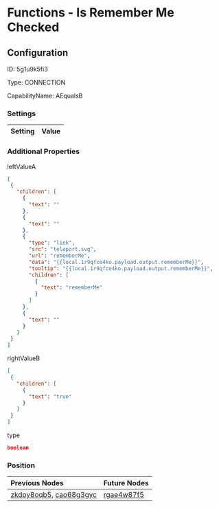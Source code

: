 # Functions - Is Remember Me Checked
## Configuration
ID:  5g1u9k5fi3

Type: CONNECTION 

CapabilityName: AEqualsB

### Settings
| Setting | Value  |
| :------------------------ | ---------------------------------------- |
 




### Additional Properties
leftValueA
 ```json 
[
  {
    "children": [
      {
        "text": ""
      },
      {
        "text": ""
      },
      {
        "type": "link",
        "src": "teleport.svg",
        "url": "rememberMe",
        "data": "{{local.1r9qfce4ko.payload.output.rememberMe}}",
        "tooltip": "{{local.1r9qfce4ko.payload.output.rememberMe}}",
        "children": [
          {
            "text": "rememberMe"
          }
        ]
      },
      {
        "text": ""
      }
    ]
  }
]
```


rightValueB
 ```json 
[
  {
    "children": [
      {
        "text": "true"
      }
    ]
  }
]
```


type
 ```json 
boolean
```




### Position
| Previous Nodes | Future Nodes |
| :------------- | ------------ |
| [zkdpy8oqb5](./zkdpy8oqb5.md), [cao68g3gyc](./cao68g3gyc.md) | [rgae4w87f5](./rgae4w87f5.md) |